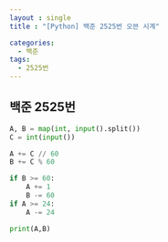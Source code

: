 ```yaml
---
layout : single
title : "[Python] 백준 2525번 오븐 시계"

categories:
  - 백준
tags:
  - 2525번
---
```


## 백준 2525번

```python
A, B = map(int, input().split())
C = int(input()) 

A += C // 60
B += C % 60

if B >= 60:
    A += 1
    B -= 60
if A >= 24:
    A -= 24

print(A,B)

```